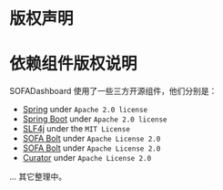 # 版权声明

# 依赖组件版权说明

SOFADashboard 使用了一些三方开源组件，他们分别是：

* [Spring](https://github.com/spring-projects/spring-framework) under `Apache 2.0 license`
* [Spring Boot](https://github.com/spring-projects/spring-boot) under `Apache 2.0 license`
* [SLF4j](https://github.com/qos-ch/slf4j) under the `MIT License`
* [SOFA Bolt](https://github.com/alipay/sofa-bolt) under `Apache License 2.0`
* [SOFA Bolt](https://github.com/alipay/sofa-bolt) under `Apache License 2.0`
* [Curator](https://github.com/apache/curator/) under `Apache License 2.0`

... 其它整理中。
